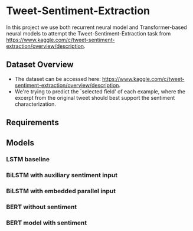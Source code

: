 # Tweet-Sentiment-Extraction
In this project we use both recurrent neural model and Transformer-based neural models to attempt the Tweet-Sentiment-Extraction task from https://www.kaggle.com/c/tweet-sentiment-extraction/overview/description.
## Dataset Overview
* The dataset can be accessed here: https://www.kaggle.com/c/tweet-sentiment-extraction/overview/description.
* We're trying to predict the `selected field' of each example, where the excerpt from the original tweet should best support the sentiment characterization.

## Requirements

## Models
### LSTM baseline


### BiLSTM with auxiliary sentiment input


### BiLSTM with embedded parallel input

### BERT without sentiment
 
 
### BERT model with sentiment
